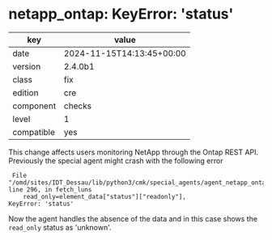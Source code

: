 [//]: # (werk v2)
# netapp_ontap: KeyError: 'status'

key        | value
---------- | ---
date       | 2024-11-15T14:13:45+00:00
version    | 2.4.0b1
class      | fix
edition    | cre
component  | checks
level      | 1
compatible | yes

This change affects users monitoring NetApp through the Ontap REST API. Previously
the special agent might crash with the following error
```
 File "/omd/sites/IDT_Dessau/lib/python3/cmk/special_agents/agent_netapp_ontap.py", line 296, in fetch_luns
    read_only=element_data["status"]["readonly"],
KeyError: 'status'
```
Now the agent handles the absence of the data and in this case shows the `read_only` status as 'unknown'.
